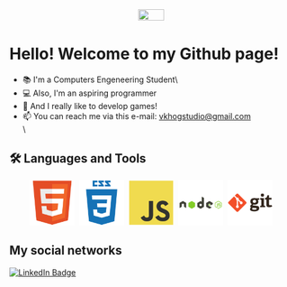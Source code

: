 <div id="header" align="center">
  <img src="https://media.giphy.com/media/5eLDrEaRGHegx2FeF2/giphy.gif"/ width="30%" height="30%"/>
</div>

# Hello! Welcome to my Github page!  

* :books: I'm a Computers Engeneering Student\
* :computer: Also, I'm an aspiring programmer
* :space_invader: And I really like to develop games!
* :mailbox: You can reach me via this e-mail: vkhogstudio@gmail.com  
\
## :hammer_and_wrench: Languages and Tools
<div align="center">
  <img src="https://github.com/devicons/devicon/blob/master/icons/html5/html5-original.svg" title="HTML5" alt="HTML" width="80" height="80"/>&nbsp;
  <img src="https://github.com/devicons/devicon/blob/master/icons/css3/css3-plain-wordmark.svg"  title="CSS3" alt="CSS" width="80" height="80"/>&nbsp;
  <img src="https://github.com/devicons/devicon/blob/master/icons/javascript/javascript-original.svg" title="JavaScript" alt="JavaScript" width="80" height="80"/>&nbsp;
  <img src="https://github.com/devicons/devicon/blob/master/icons/nodejs/nodejs-original-wordmark.svg" title="NodeJS" alt="NodeJS" width="80" height="80"/>&nbsp;
  <img src="https://github.com/devicons/devicon/blob/master/icons/git/git-original-wordmark.svg" title="Git" **alt="Git" width="80" height="80"/>
</div>

## My social networks
<div id="badges">
  <a href="https://www.linkedin.com/in/lucas-gentil-menegatti/">
    <img src="https://img.shields.io/badge/LinkedIn-blue?style=for-the-badge&logo=linkedin&logoColor=white" alt="LinkedIn Badge"/>
  </a>
</div>
